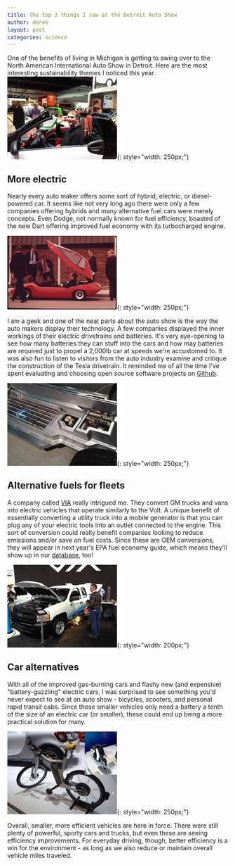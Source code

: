 ```yaml
---
title: The top 3 things I saw at the Detroit Auto Show
author: derek
layout: post
categories: science
---
```


One of the benefits of living in Michigan is getting to swing over to the North American International Auto Show in Detroit. Here are the most interesting sustainability themes I noticed this year. ![Derek at the auto show](/images/2012-01-19-at-the-auto-show/derek-smart.jpg){: style="width: 250px;"}

<!-- more start -->

## More electric

Nearly every auto maker offers some sort of hybrid, electric, or diesel-powered car. It seems like not very long ago there were only a few companies offering hybrids and many alternative fuel cars were merely concepts. Even Dodge, not normally known for fuel efficiency, boasted of the new Dart offering improved fuel economy with its turbocharged engine.

![70s Electric Car](/images/2012-01-19-at-the-auto-show/70s-car.png){: style="width: 250px;"}


I am a geek and one of the neat parts about the auto show is the way the auto makers display their technology. A few companies displayed the inner workings of their electric drivetrains and batteries. It's very eye-opening to see how many batteries they can stuff into the cars and how may batteries are required just to propel a 2,000lb car at speeds we're accustomed to. It was also fun to listen to visitors from the auto industry examine and critique the construction of the Tesla drivetrain. It reminded me of all the time I've spent evaluating and choosing open source software projects on [Github](http://github.com).

![A revealed interior view of a battery pack](/images/2012-01-19-at-the-auto-show/batteries.jpg){: style="width: 250px;"}


## Alternative fuels for fleets

A company called [VIA](http://www.viamotors.com/) really intrigued me. They convert GM trucks and vans into electric vehicles that operate similarly to the Volt. A unique benefit of essentially converting a utility truck into a mobile generator is that you can plug any of your electric tools into an outlet connected to the engine. This sort of conversion could really benefit companies looking to reduce emissions and/or save on fuel costs. Since these are OEM conversions, they will appear in next year's EPA fuel economy guide, which means they'll show up in our [database](http://data.brighterplanet.com), too!

![VIA's electric truck](/images/2012-01-19-at-the-auto-show/via.jpg){: style="width: 200px;"}

## Car alternatives

With all of the improved gas-burning cars and flashy new (and expensive) "battery-guzzling" electric cars, I was surprised to see something you'd never expect to see at an auto show - bicycles, scooters, and personal rapid transit cabs. Since these smaller vehicles only need a battery a tenth of the size of an electric car (or smaller), these could end up being a more practical solution for many.

![Electric bikes](/images/2012-01-19-at-the-auto-show/electric-bikes.jpg){: style="width: 250px;"}

Overall, smaller, more efficient vehicles are here in force. There were still plenty of powerful, sporty cars and trucks, but even these are seeing efficiency improvements. For everyday driving, though, better efficiency is a win for the environment - as long as we also reduce or maintain overall vehicle miles traveled.

<!-- more end -->

